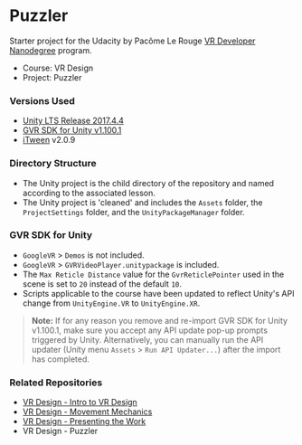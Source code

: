 # Puzzler
Starter project for the Udacity by Pacôme Le Rouge [VR Developer Nanodegree](http://udacity.com/vr) program.

- Course: VR Design
- Project: Puzzler


### Versions Used
- [Unity LTS Release 2017.4.4](https://unity3d.com/unity/qa/lts-releases?version=2017.4)
- [GVR SDK for Unity v1.100.1](https://github.com/googlevr/gvr-unity-sdk/releases/tag/v1.100.1)
- [iTween](https://assetstore.unity.com/packages/tools/animation/itween-84) v2.0.9


### Directory Structure
- The Unity project is the child directory of the repository and named according to the associated lesson.
- The Unity project is 'cleaned' and includes the `Assets` folder, the `ProjectSettings` folder, and the `UnityPackageManager` folder.


### GVR SDK for Unity
- `GoogleVR` > `Demos` is not included.
- `GoogleVR` > `GVRVideoPlayer.unitypackage` is included.
- The `Max Reticle Distance` value for the `GvrReticlePointer` used in the scene is set to `20` instead of the default `10`.
- Scripts applicable to the course have been updated to reflect Unity's API change from `UnityEngine.VR` to `UnityEngine.XR`.

>**Note:** If for any reason you remove and re-import GVR SDK for Unity v1.100.1, make sure you accept any API update pop-up prompts triggered by Unity. Alternatively, you can manually run the API updater (Unity menu `Assets` > `Run API Updater...`) after the import has completed.


### Related Repositories
- [VR Design - Intro to VR Design](https://github.com/udacity/VR-Design_Intro-to-VR-Design/releases)
- [VR Design - Movement Mechanics](https://github.com/udacity/VR-Design_Movement-Mechanics/releases)
- [VR Design - Presenting the Work](https://github.com/udacity/VR-Design_Presenting-the-Work/releases)
- VR Design - Puzzler
